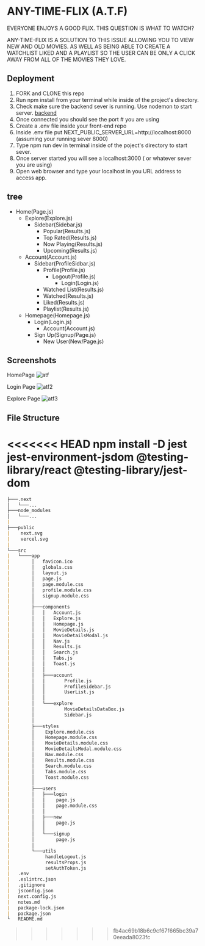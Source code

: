 
# ANY-TIME-FLIX (A.T.F)

EVERYONE ENJOYS A GOOD FLIX. THIS QUESTION IS WHAT TO WATCH?

ANY-TIME-FLIX IS A SOLUTION TO THIS ISSUE ALLOWING YOU TO VIEW NEW AND OLD MOVIES. AS WELL AS BEING ABLE TO CREATE A WATCHLIST LIKED AND A PLAYLIST SO THE USER CAN BE ONLY A CLICK AWAY FROM ALL OF THE MOVIES THEY LOVE.


## Deployment

1. FORK and CLONE this repo
2. Run npm install from your terminal while inside of the project's directory.
3. Check make sure the backend sever is running. Use nodemon to start server. [backend](https://github.com/mike-gustafson/Any-Time-Flix/tree/main)
4. Once connected you should see the port # you are using 
5. Create a .env file inside your front-end repo
6. Inside .env file put NEXT_PUBLIC_SERVER_URL=http://localhost:8000 (assuming your running sever 8000)
7. Type npm run dev in terminal inside of the poject's directory to start sever.
8. Once server started you will see a localhost:3000 ( or whatever sever you are using)
9. Open web browser and type your localhost in you URL address to access app.



## tree
- Home(Page.js)
  - Explore(Explore.js)
    - Sidebar(Sidebar.js)
      - Popular(Results.js)
      - Top Rated(Results.js)
      - Now Playing(Results.js)
      - Upcoming(Results.js)
  - Account(Account.js)
    - Sidebar(ProfileSidbar.js)
      - Profile(Profile.js)
        - Logout(Profile.js)
          - Login(Login.js)
      - Watched List(Results.js)
      - Watched(Results.js)
      - Liked(Results.js)
      - Playlist(Results.js)
  - Homepage(Homepage.js)
    - Login(Login.js)
      - Account(Account.js)
    - Sign Up(Signup/Page.js)
      - New User(New/Page.js)


## Screenshots

HomePage
![atf ](https://github.com/SEIRFX-822/mern-auth-frontend/assets/142261380/5463b1e1-3b1f-4f3f-a3eb-be55643ab5b1)


Login Page
![atf2](https://github.com/SEIRFX-822/mern-auth-frontend/assets/142261380/65736fa3-c882-4b74-aa99-7ce24f60b552)

Explore Page
![atf3](https://github.com/SEIRFX-822/mern-auth-frontend/assets/142261380/bea1214e-8b4b-4e88-a8ba-609d012118f8)

## File Structure

<<<<<<< HEAD
npm install -D jest jest-environment-jsdom @testing-library/react @testing-library/jest-dom
=======
```md
├───.next
│   └───...
├───node_modules
│   └───...
|
├───public
|    next.svg
|    vercel.svg
|
└───src
|   └────app
|        │   favicon.ico
|        │   globals.css
|        │   layout.js
|        │   page.js
|        │   page.module.css
|        │   profile.module.css
|        │   signup.module.css
|        │
|        ├───components
|        │   │   Account.js
|        │   │   Explore.js
|        │   │   Homepage.js
|        │   │   MovieDetails.js
|        │   │   MovieDetailsModal.js
|        │   │   Nav.js
|        │   │   Results.js
|        │   │   Search.js
|        │   │   Tabs.js
|        │   │   Toast.js
|        │   │
|        │   ├───account
|        │   │       Profile.js
|        │   │       ProfileSidebar.js
|        │   │       UserList.js
|        │   │
|        │   └───explore
|        │           MovieDetailsDataBox.js
|        │           Sidebar.js
|        │
|        ├───styles
|        │    Explore.module.css
|        │    Homepage.module.css
|        │    MovieDetails.module.css
|        │    MovieDetailsModal.module.css
|        │    Nav.module.css
|        │    Results.module.css
|        │    Search.module.css
|        │    Tabs.module.css
|        │    Toast.module.css
|        │
|        ├───users
|        │   ├───login
|        │   │    page.js
|        │   │    page.module.css
|        │   │
|        │   ├───new
|        │   │    page.js
|        │   │
|        │   └───signup
|        │        page.js
|        │
|        └───utils
|             handleLogout.js
|             resultsProps.js
|             setAuthToken.js
|   .env
|   .eslintrc.json
|   .gitignore
|   jsconfig.json
|   next.config.js
|   notes.md
|   package-lock.json
|   package.json
└   README.md
```
>>>>>>> fb4ac69b18b6c9cf67f665bc39a70eeada8023fc
